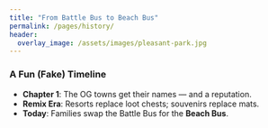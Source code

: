 ```yaml
---
title: "From Battle Bus to Beach Bus"
permalink: /pages/history/
header:
  overlay_image: /assets/images/pleasant-park.jpg
---
```


### A Fun (Fake) Timeline
- **Chapter 1**: The OG towns get their names — and a reputation.
- **Remix Era**: Resorts replace loot chests; souvenirs replace mats.
- **Today**: Families swap the Battle Bus for the **Beach Bus**.
